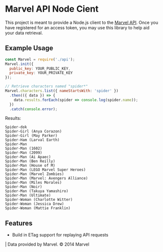 # Marvel API Node Cient

This project is meant to provide a Node.js client to the [Marvel API](https://developer.marvel.com).
Once you have registered for an access token, you may use this library to help aid your data retrieval.

## Example Usage

```javascript
const Marvel = require('./api');
Marvel.init({
  public_key: YOUR_PUBLIC_KEY,
  private_key: YOUR_PRIVATE_KEY
});

// Retrieve characters named "spider*"
Marvel.characters.list({ nameStartsWith: 'spider' })
  .then(({ data }) => {
    data.results.forEach(spider => console.log(spider.name));
  })
  .catch(console.error);
```

Results:
```
Spider-dok
Spider-Girl (Anya Corazon)
Spider-Girl (May Parker)
Spider-Ham (Larval Earth)
Spider-Man
Spider-Man (1602)
Spider-Man (2099)
Spider-Man (Ai Apaec)
Spider-Man (Ben Reilly)
Spider-Man (House of M)
Spider-Man (LEGO Marvel Super Heroes)
Spider-Man (Marvel Zombies)
Spider-Man (Marvel: Avengers Alliance)
Spider-Man (Miles Morales)
Spider-Man (Noir)
Spider-Man (Takuya Yamashiro)
Spider-Man (Ultimate)
Spider-Woman (Charlotte Witter)
Spider-Woman (Jessica Drew)
Spider-Woman (Mattie Franklin)
```

## Features

* Build in ETag support for replaying API requests

| Data provided by Marvel. © 2014 Marvel
